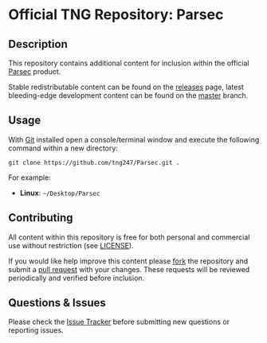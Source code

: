 # Official TNG Repository: Parsec
## Description
This repository contains additional content for inclusion within the official [Parsec](https://www.parsecgaming.com) product.

Stable redistributable content can be found on the [releases](https://github.com/tng247/Parsec/releases) page, latest bleeding-edge development content can be found on the [master](https://github.com/tng247/Parsec/tree/master) branch.

## Usage
With [Git](https://git-scm.com) installed open a console/terminal window and execute the following command within a new directory:

`git clone https://github.com/tng247/Parsec.git .`

For example:

* **Linux**: `~/Desktop/Parsec`

## Contributing
All content within this repository is free for both personal and commercial use without restriction (see [LICENSE](LICENSE)).

If you would like help improve this content please [fork](https://help.github.com/articles/fork-a-repo) the repository and submit a [pull request](https://github.com/tng247/Parsec/pull/new/master) with your changes. These requests will be reviewed periodically and verified before inclusion.

## Questions & Issues
Please check the [Issue Tracker](https://github.com/tng247/Parsec/issues) before submitting new questions or reporting issues.
